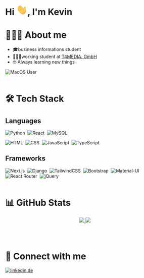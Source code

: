 # Hi <img width="35" src="./media/wave.gif">, I'm Kevin
# 👨🏼‍💻 About me
-   🎓business informations student
-   👨🏼‍💻working student at <a href="https://t4media.de">T4MEDIA. GmbH</a>
-   🤓 Always learning new things

![MacOS User](https://img.shields.io/badge/mac%20os-000000?style=for-the-badge&logo=apple&logoColor=white)
<br /><br />

#   🛠️ Tech Stack

## Languages
![Python](https://img.shields.io/badge/Python-3776AB?style=for-the-badge&logo=python&logoColor=white)&nbsp;&nbsp;![React](https://img.shields.io/badge/React-20232A?style=for-the-badge&logo=react&logoColor=61DAFB)&nbsp;&nbsp;![MySQL](https://img.shields.io/badge/MySQL-00000F?style=for-the-badge&logo=mysql&logoColor=white)

![HTML](https://img.shields.io/badge/HTML-239120?style=for-the-badge&logo=html5&logoColor=white)&nbsp;&nbsp;![CSS](https://img.shields.io/badge/CSS-2b4dd5?&style=for-the-badge&logo=css3&logoColor=white)&nbsp;&nbsp;![JavaScript](https://img.shields.io/badge/JavaScript-F7DF1E?style=for-the-badge&logo=javascript&logoColor=black)&nbsp;&nbsp;![TypeScript](https://img.shields.io/badge/TypeScript-007ACC?style=for-the-badge&logo=typescript&logoColor=white)
## Frameworks

![Next.js](https://img.shields.io/badge/Nextjs-000000?style=for-the-badge&logo=nextdotjs&logoColor=white)&nbsp;&nbsp;![Django](https://img.shields.io/badge/Django-092E20?style=for-the-badge&logo=django&logoColor=white)&nbsp;&nbsp;![TailwindCSS](https://img.shields.io/badge/Tailwind-06B6D4?style=for-the-badge&logo=tailwindcss&logoColor=white)&nbsp;&nbsp;![Bootstrap](https://img.shields.io/badge/Bootstrap-563D7C?style=for-the-badge&logo=bootstrap&logoColor=white)&nbsp;&nbsp;![Material-UI](https://img.shields.io/badge/Material--UI-0081CB?style=for-the-badge&logo=material-ui&logoColor=white)
![React Router](https://img.shields.io/badge/React_Router-CA4245?style=for-the-badge&logo=react-router&logoColor=white)&nbsp;&nbsp;![jQuery](https://img.shields.io/badge/jQuery-0769AD?style=for-the-badge&logo=jquery&logoColor=white)
<br /><br />


# 📊 GitHub Stats
<p align="center">
<a href="https://github.com/kevin-eberhardt">
  <img height="180em" src="https://github-readme-stats-eight-theta.vercel.app/api?username=kevin-eberhardt&show_icons=true&theme=algolia&include_all_commits=true&count_private=true"/>
  <img height="180em" src="https://github-readme-stats-eight-theta.vercel.app/api/top-langs/?username=kevin-eberhardt&layout=compact&langs_count=8&theme=algolia&hide=jupyter%20notebook"/>
</a>
</p>
<br /><br />

# 🤝 Connect with me
[![linkedin.de](https://img.shields.io/badge/LinkedIn-0077B5?style=for-the-badge&logo=linkedin&logoColor=white)](https://www.linkedin.com/in/kevin-eberhardt-8a436b204/)
